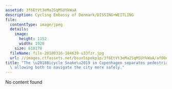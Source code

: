 ```yaml
---
assetid: 3f6EtVt3eMa2SqMSUYkWaA
description: Cycling Embassy of Denmark/DISSING+WEITLING
file:
  contentType: image/jpeg
  details:
    image:
      height: 1152
      width: 1920
    size: 618178
  fileName: file-20180316-104639-u33fzr.jpg
  url: //images.ctfassets.net/bsux5spekp1p/3f6EtVt3eMa2SqMSUYkWaA/af00e97bcf0a35ff1673ae72f48137ea/file-20180316-104639-u33fzr.jpg
title: "The \u2018Bicycle Snake\u2019 in Copenhagen separates pedestrians and cyclists,\
  \ allowing both to navigate the city more safely."
---
```

No content found